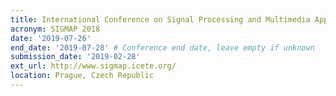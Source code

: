 ```yaml
---
title: International Conference on Signal Processing and Multimedia Applications
acronym: SIGMAP 2018
date: '2019-07-26'
end_date: '2019-07-28' # Conference end date, leave empty if unknown
submission_date: '2019-02-28'
ext_url: http://www.sigmap.icete.org/
location: Prague, Czech Republic
---
```


